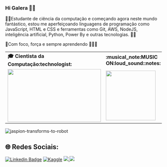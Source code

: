 ### Hi Galera 👋😃

🧑‍🎓Estudante de ciência da computação e começando agora neste mundo fantástico, estou me aperfeiçoando linguagens de programação como JavaScript, HTML e CSS e ferramentas como Git, AWS, NodeJS, inteligência artificial, Python, Power By e outras tecnologias. 🧑‍💻

💪Com foco, força e sempre aprendendo :metal:🧑‍💻


  <table>
    <tr>
      <td>
        <b>🎓 Cientista da Computação:technologist:</b>
      </td>
      <td>
        <b>:musical_note:MUSIC ON:loud_sound::notes:</b>
      </td>
    </tr>
    <tr>
      <td>
        <img src="https://apilgriminnarnia.files.wordpress.com/2018/09/legally-blonde-laptop-e1536078931635.jpg" width="300px" height="170px">
      </td>
      <td>
<img src="https://octodex.github.com/images/daftpunktocat-thomas.gif" height="160px" width="160px"> 
   </td>
    </tr>
  </table>
</div>

  ![jaspion-transforms-to-robot](https://user-images.githubusercontent.com/122241152/212807420-bc33dc1f-c7b6-4aae-bf09-405500291e6b.gif)

</div>

## 🌐 Redes Sociais: <br>


<div>
 
  [![Linkedin Badge](https://img.shields.io/badge/LinkedIn-0077B5?style=for-the-badge&logo=linkedin&logoColor=white)](https://www.linkedin.com/in/cosmealcantara/) 
  [![Kaggle](https://img.shields.io/badge/kaggle-blue?style=for-the-badge)](https://www.kaggle.com/jaspionalex)
  <a href = "mailto:alcantara.ale@outlook.com"><img src="https://img.shields.io/badge/-Email-%23333?style=for-the-badge&logo=gmail&logoColor=white" target="_blank">
  <a href="https://linktr.ee/cosmealcantara" target="_blank"><img src="https://img.shields.io/badge/-Linktree-%23E4405F?style=for-the-badge&logo=linktree&logoColor=white" target="_blank"></a>

    
  </a>  

   

</div>

